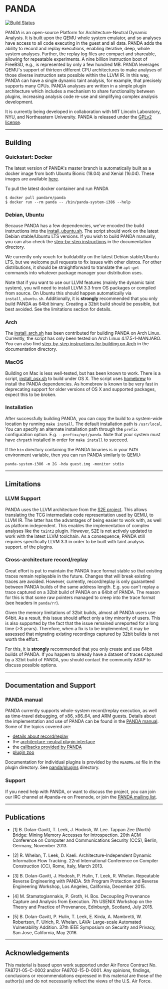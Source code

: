 # PANDA

[![Build Status](https://travis-ci.org/panda-re/panda.svg?branch=master)](https://travis-ci.org/panda-re/panda)

PANDA is an open-source Platform for Architecture-Neutral Dynamic Analysis. It
is built upon the QEMU whole system emulator, and so analyses have access to all
code executing in the guest and all data. PANDA adds the ability to record and
replay executions, enabling iterative, deep, whole system analyses. Further, the
replay log files are compact and shareable, allowing for repeatable experiments.
A nine billion instruction boot of FreeBSD, e.g., is represented by only a few
hundred MB. PANDA leverages QEMU's support of thirteen different CPU
architectures to make analyses of those diverse instruction sets possible within
the LLVM IR. In this way, PANDA can have a single dynamic taint analysis, for
example, that precisely supports many CPUs. PANDA analyses are written in a
simple plugin architecture which includes a mechanism to share functionality
between plugins, increasing analysis code re-use and simplifying complex
analysis development.

It is currently being developed in collaboration with MIT Lincoln
Laboratory, NYU, and Northeastern University. PANDA is released under
the [GPLv2 license](LICENSE).

---------------------------------------------------------------------

## Building
### Quickstart: Docker
The latest version of PANDA's master branch is automatically built as a docker image
from both Ubuntu Bionic (18.04) and Xenial (16.04). These images are available [here](https://hub.docker.com/r/pandare/panda).

To pull the latest docker container and run PANDA
```
$ docker pull pandare/panda
$ docker run --rm panda -- /bin/panda-system-i386 --help
```

###  Debian, Ubuntu
Because PANDA has a few dependencies, we've encoded the build instructions into
the [install\_ubuntu.sh](panda/scripts/install\_ubuntu.sh). The script should
work on the latest Debian stable/Ubuntu LTS versions.
If you wish to build PANDA manually, you can also check the
[step-by-step instructions](panda/docs/build\_ubuntu.md) in the documentation
directory.

We currently only vouch for buildability on the latest Debian stable/Ubuntu LTS,
but we welcome pull requests to fix issues with other distros.
For other distributions, it should be straightforward to translate the `apt-get`
commands into whatever package manager your distribution uses.

Note that if you want to use our LLVM features (mainly the dynamic taint
system), you will need to install LLVM 3.3 from OS packages or compiled from
source. On Ubuntu this should happen automatically via `install_ubuntu.sh`.
Additionally, it is **strongly** recommended that you only build PANDA as 64bit
binary. Creating a 32bit build should be possible, but best avoided.
See the limitations section for details.

### Arch
The [install\_arch.sh](panda/scripts/install\_arch.sh) has been contributed
for building PANDA on Arch Linux.
Currently, the script has only been tested on Arch Linux 4.17.5-1-MANJARO.
You can also find
[step-by-step instructions for building on Arch](panda/docs/build\_arch.md)
in the documentation directory.

### MacOS
Building on Mac is less well-tested, but has been known to work. There is a script,
[install\_osx.sh](panda/scripts/install\_osx.sh) to build under OS X.
The script uses [homebrew](https://brew.sh) to install the PANDA dependencies.
As homebrew is known to be very fast in deprecating support for older versions
of OS X and supported packages, expect this to be broken.

### Installation
After successfully building PANDA, you can copy the build to a system-wide
location by running `make install`. The default installation path is `/usr/local`.
You can specify an alternate installation path through the `prefix` configuration
option. E.g. `--prefix=/opt/panda`.  Note that your system must have `chrpath`
installed in order for `make install` to succeed.

If the `bin` directory containing the PANDA binaries is in your `PATH` environment
variable, then you can run PANDA similarly to QEMU:

    panda-system-i386 -m 2G -hda guest.img -monitor stdio

---------------------------------------------------------------------

## Limitations

### LLVM Support
PANDA uses the LLVM architecture from the [S2E project](https://github.com/dslab-epfl/s2e).
This allows translating the TCG intermediate code representation used by QEMU,
to LLVM IR. The latter has the advantages of being easier to work with, as well
as platform independent. This enables the implementation of complex analyses
like the `taint2` plugin.
However, S2E is not actively updated to work with the latest LLVM toolchain.
As a consequence, PANDA still requires specifically LLVM 3.3 in order to be
built with taint analysis support.
of the plugins.

### Cross-architecture record/replay
Great effort is put to maintain the PANDA trace format stable so that existing
traces remain replayable in the future. Changes that will break existing traces
are avoided.
However, currently, record/replay is only guaranteed between PANDA builds of the
same address length. E.g. you can't replay a trace captured on a 32bit build of
PANDA on a 64bit of PANDA. The reason for this is that some raw pointers managed
to creep into the trace format (see headers in `panda/rr`).

Given the memory limitations of 32bit builds, almost all PANDA users use 64bit.
As a result, this issue should affect only a tiny minority of users.
This is also supported by the fact that the issue remained unreported for a
long time (>3 years). Therefore, when a fix is to be implemented, it may be
assessed that migrating existing recordings captured by 32bit builds is not
worth the effort.

For this, it is **strongly** recommended that you only create and use 64bit
builds of PANDA. If you happen to already have a dataset of traces captured
by a 32bit build of PANDA, you should contact the community ASAP to discuss
possible options.

---------------------------------------------------------------------

## Documentation and Support

### PANDA manual
PANDA currently supports whole-system record/replay execution, as well as
time-travel debugging, of x86, x86\_64, and ARM guests.
Details about the implementation and use of PANDA can be found in the
[PANDA manual](panda/docs/manual.md). Some of the topics covered are:

  * [details about record/replay](panda/docs/manual.md#recordreplay-details)
  * the [architecture-neutral plugin interface](panda/docs/manual.md#plugin-architecture)
  * the [callbacks provided by PANDA](panda/docs/manual.md#appendix-a-callback-list)
  * [plugin zoo](panda/docs/manual.md#plugin-zoo)

Documentation for individual plugins is provided by the `README.md` file
in the plugin directory. See [panda/plugins](panda/plugins) directory.

### Support
If you need help with PANDA, or want to discuss the project, you can join our
IRC channel at #panda-re on Freenode, or join the [PANDA mailing
list](http://mailman.mit.edu/mailman/listinfo/panda-users).

---------------------------------------------------------------------

## Publications

* [1] B. Dolan-Gavitt, T. Leek, J. Hodosh, W. Lee.  Tappan Zee (North) Bridge:
Mining Memory Accesses for Introspection. 20th ACM Conference on Computer and
Communications Security (CCS), Berlin, Germany, November 2013.

* [2] R. Whelan, T. Leek, D. Kaeli.  Architecture-Independent Dynamic
Information Flow Tracking. 22nd International Conference on Compiler
Construction (CC), Rome, Italy, March 2013.

* [3] B. Dolan-Gavitt, J. Hodosh, P. Hulin, T. Leek, R. Whelan.
Repeatable Reverse Engineering with PANDA. 5th Program Protection and Reverse
Engineering Workshop, Los Angeles, California, December 2015.

* [4] M. Stamatogiannakis, P. Groth, H. Bos. Decoupling Provenance
Capture and Analysis from Execution. 7th USENIX Workshop on the Theory
and Practice of Provenance, Edinburgh, Scotland, July 2015.

* [5] B. Dolan-Gavitt, P. Hulin, T. Leek, E. Kirda, A. Mambretti,
W. Robertson, F. Ulrich, R. Whelan. LAVA: Large-scale Automated Vulnerability
Addition. 37th IEEE Symposium on Security and Privacy, San Jose,
California, May 2016.

---------------------------------------------------------------------

## Acknowledgements

This material is based upon work supported under Air Force Contract No.
FA8721-05-C-0002 and/or FA8702-15-D-0001. Any opinions, findings,
conclusions or recommendations expressed in this material are those of
the author(s) and do not necessarily reflect the views of the U.S. Air
Force.
